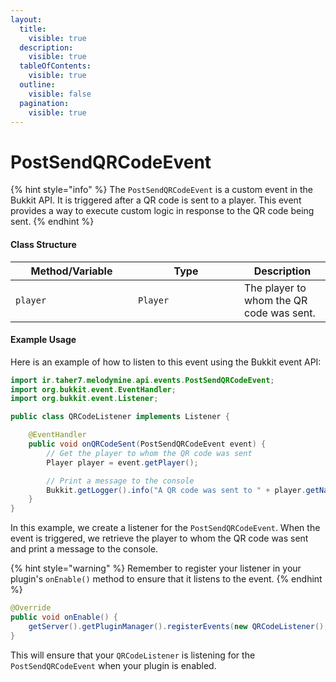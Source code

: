 ```yaml
---
layout:
  title:
    visible: true
  description:
    visible: true
  tableOfContents:
    visible: true
  outline:
    visible: false
  pagination:
    visible: true
---
```


# PostSendQRCodeEvent

{% hint style="info" %}
The `PostSendQRCodeEvent` is a custom event in the Bukkit API. It is triggered after a QR code is sent to a player. This event provides a way to execute custom logic in response to the QR code being sent.
{% endhint %}

#### Class Structure

<table><thead><tr><th width="180">Method/Variable</th><th width="154">Type</th><th>Description</th></tr></thead><tbody><tr><td><code>player</code></td><td><code>Player</code></td><td>The player to whom the QR code was sent.</td></tr></tbody></table>

#### Example Usage

Here is an example of how to listen to this event using the Bukkit event API:

```java
import ir.taher7.melodymine.api.events.PostSendQRCodeEvent;
import org.bukkit.event.EventHandler;
import org.bukkit.event.Listener;

public class QRCodeListener implements Listener {

    @EventHandler
    public void onQRCodeSent(PostSendQRCodeEvent event) {
        // Get the player to whom the QR code was sent
        Player player = event.getPlayer();

        // Print a message to the console
        Bukkit.getLogger().info("A QR code was sent to " + player.getName());
    }
}
```

In this example, we create a listener for the `PostSendQRCodeEvent`. When the event is triggered, we retrieve the player to whom the QR code was sent and print a message to the console.

{% hint style="warning" %}
Remember to register your listener in your plugin's `onEnable()` method to ensure that it listens to the event.
{% endhint %}

```java
@Override
public void onEnable() {
    getServer().getPluginManager().registerEvents(new QRCodeListener(), this);
}
```

This will ensure that your `QRCodeListener` is listening for the `PostSendQRCodeEvent` when your plugin is enabled.
